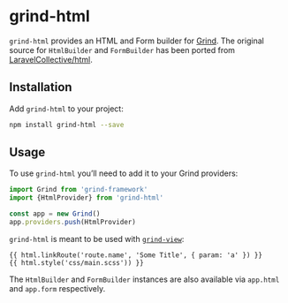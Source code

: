 # grind-html

`grind-html` provides an HTML and Form builder for [Grind](https://github.com/grindjs/framework).  The original source for `HtmlBuilder` and `FormBuilder` has been ported from [LaravelCollective/html](https://github.com/LaravelCollective/html).

## Installation

Add `grind-html` to your project:

```bash
npm install grind-html --save
```

## Usage

To use `grind-html` you’ll need to add it to your Grind providers:

```js
import Grind from 'grind-framework'
import {HtmlProvider} from 'grind-html'

const app = new Grind()
app.providers.push(HtmlProvider)
```

`grind-html` is meant to be used with [`grind-view`](https://github.com/grindjs/view):

```twig
{{ html.linkRoute('route.name', 'Some Title', { param: 'a' }) }}
{{ html.style('css/main.scss')) }}
```

The `HtmlBuilder` and `FormBuilder` instances are also available via `app.html` and `app.form` respectively.
